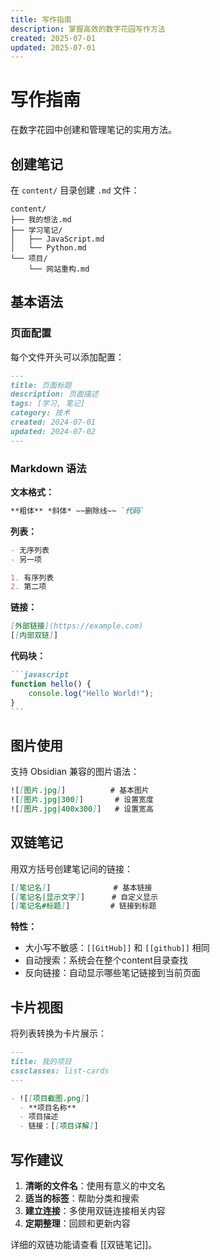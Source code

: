 ```yaml
---
title: 写作指南
description: 掌握高效的数字花园写作方法
created: 2025-07-01
updated: 2025-07-01
---
```


# 写作指南

在数字花园中创建和管理笔记的实用方法。

## 创建笔记

在 `content/` 目录创建 `.md` 文件：

```
content/
├── 我的想法.md
├── 学习笔记/
│   ├── JavaScript.md
│   └── Python.md
└── 项目/
    └── 网站重构.md
```

## 基本语法

### 页面配置

每个文件开头可以添加配置：

```markdown
---
title: 页面标题
description: 页面描述
tags: [学习, 笔记]
category: 技术
created: 2024-07-01
updated: 2024-07-02
---
```

### Markdown 语法

**文本格式：**
```markdown
**粗体** *斜体* ~~删除线~~ `代码`
```

**列表：**
```markdown
- 无序列表
- 另一项

1. 有序列表
2. 第二项
```

**链接：**
```markdown
[外部链接](https://example.com)
[[内部双链]]
```

**代码块：**
````markdown
```javascript
function hello() {
    console.log("Hello World!");
}
```
````

## 图片使用

支持 Obsidian 兼容的图片语法：

```markdown
![[图片.jpg]]          # 基本图片
![[图片.jpg|300]]       # 设置宽度
![[图片.jpg|400x300]]   # 设置宽高
```

## 双链笔记

用双方括号创建笔记间的链接：

```markdown
[[笔记名]]              # 基本链接
[[笔记名|显示文字]]      # 自定义显示
[[笔记名#标题]]         # 链接到标题
```

**特性：**
- 大小写不敏感：`[[GitHub]]` 和 `[[github]]` 相同
- 自动搜索：系统会在整个content目录查找
- 反向链接：自动显示哪些笔记链接到当前页面

## 卡片视图

将列表转换为卡片展示：

```markdown
---
title: 我的项目
cssclasses: list-cards
---

- ![[项目截图.png]]
  - **项目名称**
  - 项目描述
  - 链接：[[项目详解]]
```

## 写作建议

1. **清晰的文件名**：使用有意义的中文名
2. **适当的标签**：帮助分类和搜索
3. **建立连接**：多使用双链连接相关内容
4. **定期整理**：回顾和更新内容

详细的双链功能请查看 [[双链笔记]]。